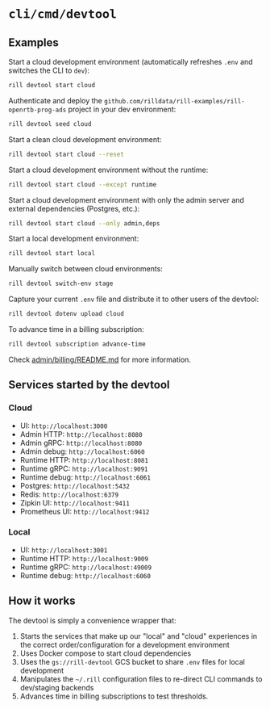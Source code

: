 # `cli/cmd/devtool`

## Examples

Start a cloud development environment (automatically refreshes `.env` and switches the CLI to `dev`):
```bash
rill devtool start cloud
```

Authenticate and deploy the `github.com/rilldata/rill-examples/rill-openrtb-prog-ads` project in your dev environment:
```bash
rill devtool seed cloud
```

Start a clean cloud development environment:
```bash
rill devtool start cloud --reset
```

Start a cloud development environment without the runtime:
```bash
rill devtool start cloud --except runtime
```

Start a cloud development environment with only the admin server and external dependencies (Postgres, etc.):
```bash
rill devtool start cloud --only admin,deps
```

Start a local development environment:
```bash
rill devtool start local
```

Manually switch between cloud environments:
```bash
rill devtool switch-env stage
```

Capture your current `.env` file and distribute it to other users of the devtool:
```bash
rill devtool dotenv upload cloud 
```

To advance time in a billing subscription:
```bash
rill devtool subscription advance-time
```
Check [admin/billing/README.md](../../../admin/billing/README.MD) for more information.

## Services started by the devtool

### Cloud

- UI: `http://localhost:3000`
- Admin HTTP: `http://localhost:8080`
- Admin gRPC: `http://localhost:8080`
- Admin debug: `http://localhost:6060`
- Runtime HTTP: `http://localhost:8081`
- Runtime gRPC: `http://localhost:9091`
- Runtime debug: `http://localhost:6061`
- Postgres: `http://localhost:5432`
- Redis: `http://localhost:6379`
- Zipkin UI: `http://localhost:9411`
- Prometheus UI: `http://localhost:9412`

### Local

- UI: `http://localhost:3001`
- Runtime HTTP: `http://localhost:9009`
- Runtime gRPC: `http://localhost:49009`
- Runtime debug: `http://localhost:6060`

## How it works

The devtool is simply a convenience wrapper that:

1. Starts the services that make up our "local" and "cloud" experiences in the correct order/configuration for a development environment
2. Uses Docker compose to start cloud dependencies
3. Uses the `gs://rill-devtool` GCS bucket to share `.env` files for local development
4. Manipulates the `~/.rill` configuration files to re-direct CLI commands to dev/staging backends
5. Advances time in billing subscriptions to test thresholds.
